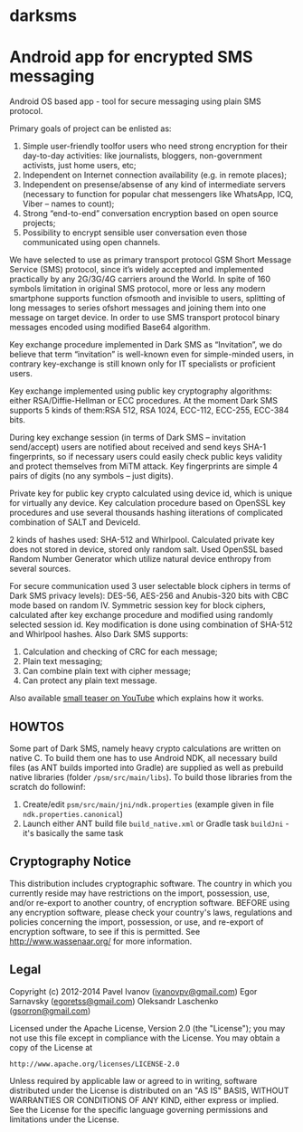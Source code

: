 # darksms
Android app for encrypted SMS messaging
=======================================

Android OS based app - tool for secure messaging using plain SMS protocol.

Primary goals of project can be enlisted as:
   1. Simple user-friendly toolfor users who need strong encryption for their day-to-day activities:
like journalists, bloggers, non-government activists, just home users, etc;
   2. Independent on Internet connection availability (e.g. in remote places);
   3. Independent on presense/absense of any kind of intermediate servers (necessary to function for
popular chat messengers like WhatsApp, ICQ, Viber – names to count);
   4. Strong “end-to-end” conversation encryption based on open source projects;
   5. Possibility to encrypt sensible user conversation even those communicated using open channels.

We have selected to use as primary transport protocol GSM Short Message Service (SMS) protocol,
since it’s widely accepted and implemented practically by any 2G/3G/4G carriers around the World.
In spite of 160 symbols limitation in original SMS protocol, more or less any modern smartphone
supports function ofsmooth and invisible to users, splitting of long messages to series ofshort messages
and joining them into one message on target device. In order to use SMS transport protocol binary
messages encoded using modified Base64 algorithm.

Key exchange procedure implemented in Dark SMS as “Invitation”, we do believe that term “invitation”
is well-known even for simple-minded users, in contrary key-exchange is still known only for IT
specialists or proficient users.

Key exchange implemented using public key cryptography algorithms: either RSA/Diffie-Hellman or
ECC procedures. At the moment Dark SMS supports 5 kinds of them:RSA 512, RSA 1024,
ECC-112, ECC-255, ECC-384 bits.

During key exchange session (in terms of Dark SMS – invitation send/accept) users are notified about
received and send keys SHA-1 fingerprints, so if necessary users could easily check public keys validity
and protect themselves from MiTM attack. Key fingerprints are simple 4 pairs of digits (no any symbols
– just digits).

Private key for public key crypto calculated using device id, which is unique for virtually any device.
Key calculation procedure based on OpenSSL key procedures and use several thousands hashing iiterations 
of complicated combination of SALT and DeviceId. 

2 kinds of hashes used: SHA-512 and Whirlpool. Calculated private key does not stored in device, stored only random salt.
Used OpenSSL based Random Number Generator which utilize natural device enthropy from several sources.

For secure communication used 3 user selectable block ciphers in terms of Dark SMS privacy levels):
DES-56, AES-256 and Anubis-320 bits with CBC mode based on random IV. Symmetric session key
for block ciphers, calculated after key exchange procedure and modified using randomly selected
session id. Key modification is done using combination of SHA-512 and Whirlpool hashes.
Also Dark SMS supports:
   1. Calculation and checking of CRC for each message;
   2. Plain text messaging;
   3. Can combine plain text with cipher message;
   4. Can protect any plain text message.

Also available [small teaser on YouTube](https://www.youtube.com/watch?v=tyRfkn0FGXM) which explains how it works.

HOWTOS
-----
Some part of Dark SMS, namely heavy crypto calculations are written on native C. To build them one has to use Android NDK, all necessary build files (as ANT builds imported into Gradle) are supplied as well as prebuild native libraries (folder `/psm/src/main/libs`). To build those libraries from the scratch do followinf:
   1. Create/edit `psm/src/main/jni/ndk.properties` (example given in file `ndk.properties.canonical`)
   2. Launch either ANT build file `build_native.xml` or Gradle task `buildJni` - it's basically the same task

Cryptography Notice
-------------------

This distribution includes cryptographic software. The country in which you currently reside may have restrictions on the import, possession, use, and/or re-export to another country, of encryption software.
BEFORE using any encryption software, please check your country's laws, regulations and policies concerning the import, possession, or use, and re-export of encryption software, to see if this is permitted.
See <http://www.wassenaar.org/> for more information.

Legal
-----
Copyright (с) 2012-2014
Pavel Ivanov (ivanovpv@gmail.com)
Egor Sarnavsky (egoretss@gmail.com)
Oleksandr Laschenko (gsorron@gmail.com)

Licensed under the Apache License, Version 2.0 (the "License");
you may not use this file except in compliance with the License.
You may obtain a copy of the License at

    http://www.apache.org/licenses/LICENSE-2.0

Unless required by applicable law or agreed to in writing, software
distributed under the License is distributed on an "AS IS" BASIS,
WITHOUT WARRANTIES OR CONDITIONS OF ANY KIND, either express or implied.
See the License for the specific language governing permissions and
limitations under the License.


